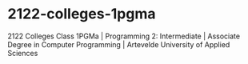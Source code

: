 # 2122-colleges-1pgma
2122 Colleges Class 1PGMa | Programming 2: Intermediate | Associate Degree in Computer Programming | Artevelde University of Applied Sciences
